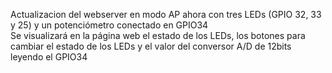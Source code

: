 Actualizacion del webserver en modo AP ahora con tres LEDs (GPIO 32, 33 y 25) y un potenciómetro conectado en GPIO34<br>
Se visualizará en la página web el estado de los LEDs, los botones para cambiar el estado de los LEDs y el valor del conversor A/D de 12bits leyendo el GPIO34
